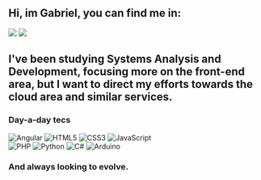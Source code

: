 <div>

  <h2>Hi, im Gabriel, you can find me in:</h2>
  <a href="https://www.linkedin.com/in/gabriel-dos-santos-figueiredo-23583a229/"><img src="https://img.shields.io/badge/linkedin-%230077B5.svg?style=for-the-badge&logo=linkedin&logoColor=white"></a>
  <a href="https://www.instagram.com/gab0el"><img src="https://img.shields.io/badge/Instagram-%23E4405F.svg?style=for-the-badge&logo=Instagram&logoColor=white"></a>
  <br>
  <h2> I've been studying Systems Analysis and Development, focusing more on the front-end area, but I want to direct my efforts towards the cloud area and similar services.</h2>
</div>

### Day-a-day tecs

![Angular](https://img.shields.io/badge/angular-%23DD0031.svg?style=for-the-badge&logo=angular&logoColor=white)
![HTML5](https://img.shields.io/badge/html5-%23E34F26.svg?style=for-the-badge&logo=html5&logoColor=white)
![CSS3](https://img.shields.io/badge/css3-%231572B6.svg?style=for-the-badge&logo=css3&logoColor=white)
![JavaScript](https://img.shields.io/badge/javascript-%23323330.svg?style=for-the-badge&logo=javascript&logoColor=%23F7DF1E) </br>
![PHP](https://img.shields.io/badge/php-%23777BB4.svg?style=for-the-badge&logo=php&logoColor=white)
![Python](https://img.shields.io/badge/python-3670A0?style=for-the-badge&logo=python&logoColor=ffdd54)
![C#](https://img.shields.io/badge/c%23-%23239120.svg?style=for-the-badge&logo=c-sharp&logoColor=white)
![Arduino](https://img.shields.io/badge/-Arduino-00979D?style=for-the-badge&logo=Arduino&logoColor=white)


### And always looking to evolve.
